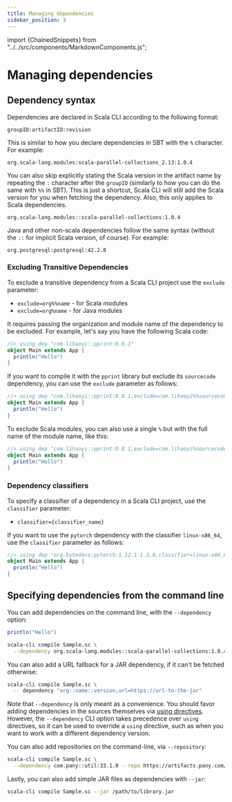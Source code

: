 ```yaml
---
title: Managing dependencies
sidebar_position: 3
---
```


import {ChainedSnippets} from "../../src/components/MarkdownComponents.js";

# Managing dependencies

## Dependency syntax

Dependencies are declared in Scala CLI according to the following format:

```text
groupID:artifactID:revision
```

This is similar to how you declare dependencies in SBT with the `%` character.
For example:

```text
org.scala-lang.modules:scala-parallel-collections_2.13:1.0.4
```

You can also skip explicitly stating the Scala version in the artifact name by repeating the `:` character after
the `groupID` (similarly to how you can do the same with `%%` in SBT). This is just a shortcut, Scala CLI will still add
the Scala version for you when fetching the dependency. Also, this only applies to Scala dependencies.

```text
org.scala-lang.modules::scala-parallel-collections:1.0.4
```

Java and other non-scala dependencies follow the same syntax (without the `::` for implicit Scala version, of course).
For example:
```text
org.postgresql:postgresql:42.2.8
```

### Excluding Transitive Dependencies

To exclude a transitive dependency from a Scala CLI project use the `exclude` parameter:

- `exclude=org%%name` - for Scala modules
- `exclude=org%name` - for Java modules

It requires passing the organization and module name of the dependency to be excluded. For example, let's say you have
the following Scala code:

```scala title=Main.scala
//> using dep "com.lihaoyi::pprint:0.8.1"
object Main extends App {
  println("Hello")
}
```

If you want to compile it with the `pprint` library but exclude its `sourcecode` dependency, you can use
the `exclude` parameter as follows:

```scala title=Main.scala
//> using dep "com.lihaoyi::pprint:0.8.1,exclude=com.lihaoyi%%sourcecode"
object Main extends App {
  println("Hello")
}
```

To exclude Scala modules, you can also use a single `%` but with the full name of the module name, like this:

```scala title=Main.scala
//> using dep "com.lihaoyi::pprint:0.8.1,exclude=com.lihaoyi%sourcecode_3"
object Main extends App {
  println("Hello")
}
```


### Dependency classifiers

To specify a classifier of a dependency in a Scala CLI project, use the `classifier` parameter:

- `classifier={classifier_name}`

If you want to use the `pytorch` dependency with the classifier `linux-x86_64`, use the `classifier` parameter as follows:

```scala title=Main.scala
//> using dep "org.bytedeco:pytorch:1.12.1-1.5.8,classifier=linux-x86_64"
object Main extends App {
  println("Hello")
}
```

## Specifying dependencies from the command line

You can add dependencies on the command line, with the `--dependency` option:

```scala title=Sample.sc
println("Hello")
```

```bash
scala-cli compile Sample.sc \
  --dependency org.scala-lang.modules::scala-parallel-collections:1.0.4
```

You can also add a URL fallback for a JAR dependency, if it can't be fetched otherwise:

```bash ignore
scala-cli compile Sample.sc \
  -- dependency "org::name::version,url=https://url-to-the-jar"
```

Note that `--dependency` is only meant as a convenience. You should favor adding dependencies in the sources themselves
via [using directives](/docs/guides/configuration.md#special-imports). However, the `--dependency` CLI option takes
precedence over `using` directives, so it can be used to override a `using` directive, such as when you want to work
with a different dependency version.

You can also add repositories on the command-line, via `--repository`:

```bash ignore
scala-cli compile Sample.sc \
  --dependency com.pany::util:33.1.0 --repo https://artifacts.pany.com/maven
```

Lastly, you can also add simple JAR files as dependencies with `--jar`:

```bash ignore
scala-cli compile Sample.sc --jar /path/to/library.jar
```